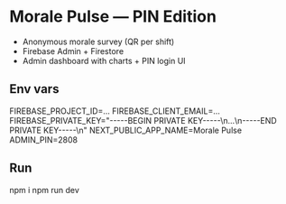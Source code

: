 # Morale Pulse — PIN Edition

- Anonymous morale survey (QR per shift)
- Firebase Admin + Firestore
- Admin dashboard with charts + PIN login UI

## Env vars
FIREBASE_PROJECT_ID=...
FIREBASE_CLIENT_EMAIL=...
FIREBASE_PRIVATE_KEY="-----BEGIN PRIVATE KEY-----\n...\n-----END PRIVATE KEY-----\n"
NEXT_PUBLIC_APP_NAME=Morale Pulse
ADMIN_PIN=2808

## Run
npm i
npm run dev
